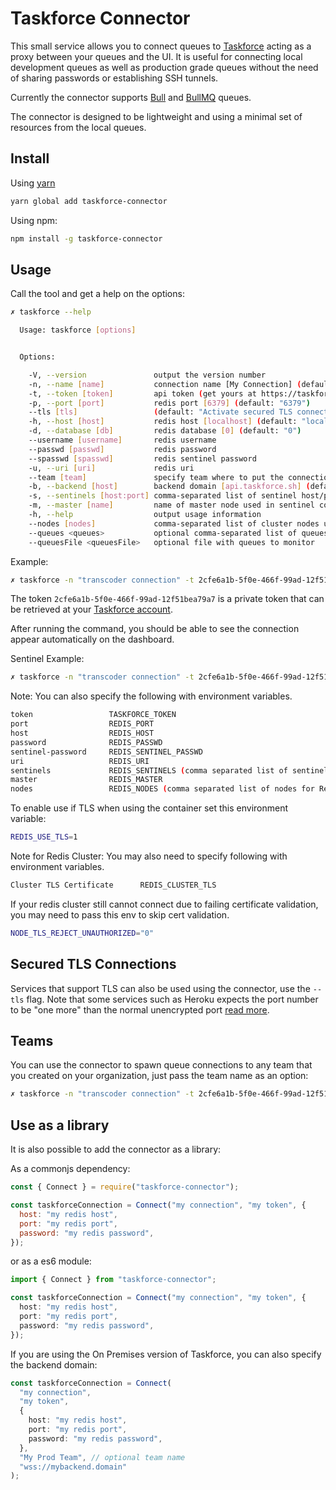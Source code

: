 # Taskforce Connector

This small service allows you to connect queues to [Taskforce](https://taskforce.sh) acting as a proxy between your queues and the UI. It is useful for connecting local development queues as well as production grade queues without the need of sharing passwords or establishing SSH tunnels.

Currently the connector supports [Bull](https://github.com/optimalbits/bull) and [BullMQ](https://github.com/taskforcesh/bullmq) queues.

The connector is designed to be lightweight and using a minimal set of resources from the local queues.

## Install

Using [yarn](https://yarnpkg.com)

```bash
yarn global add taskforce-connector

```

Using npm:

```bash
npm install -g taskforce-connector
```

## Usage

Call the tool and get a help on the options:

```bash
✗ taskforce --help

  Usage: taskforce [options]


  Options:

    -V, --version               output the version number
    -n, --name [name]           connection name [My Connection] (default: "My Connection")
    -t, --token [token]         api token (get yours at https://taskforce.sh)
    -p, --port [port]           redis port [6379] (default: "6379")
    --tls [tls]                 (default: "Activate secured TLS connection to Redis")
    -h, --host [host]           redis host [localhost] (default: "localhost")
    -d, --database [db]         redis database [0] (default: "0")
    --username [username]       redis username
    --passwd [passwd]           redis password
    --spasswd [spasswd]         redis sentinel password
    -u, --uri [uri]             redis uri
    --team [team]               specify team where to put the connection
    -b, --backend [host]        backend domain [api.taskforce.sh] (default: "wss://api.taskforce.sh")
    -s, --sentinels [host:port] comma-separated list of sentinel host/port pairs
    -m, --master [name]         name of master node used in sentinel configuration
    -h, --help                  output usage information
    --nodes [nodes]             comma-separated list of cluster nodes uris to connect to (Redis Cluster)
    --queues <queues>           optional comma-separated list of queues to monitor
    --queuesFile <queuesFile>   optional file with queues to monitor
```

Example:

```bash
✗ taskforce -n "transcoder connection" -t 2cfe6a1b-5f0e-466f-99ad-12f51bea79a7
```

The token `2cfe6a1b-5f0e-466f-99ad-12f51bea79a7` is a private token that can be retrieved at your [Taskforce account](https://taskforce.sh/account).

After running the command, you should be able to see the connection appear automatically on the dashboard.

Sentinel Example:

```bash
✗ taskforce -n "transcoder connection" -t 2cfe6a1b-5f0e-466f-99ad-12f51bea79a7 -s sentinel1.mydomain:6379,sentinel2.mydomain:6379 -m mymaster
```

Note: You can also specify the following with environment variables.

```bash
token                 TASKFORCE_TOKEN
port                  REDIS_PORT
host                  REDIS_HOST
password              REDIS_PASSWD
sentinel-password     REDIS_SENTINEL_PASSWD
uri                   REDIS_URI
sentinels             REDIS_SENTINELS (comma separated list of sentinels)
master                REDIS_MASTER
nodes                 REDIS_NODES (comma separated list of nodes for Redis Cluster)
```

To enable use if TLS when using the container set this environment variable:
```bash
REDIS_USE_TLS=1
```

Note for Redis Cluster: You may also need to specify following with environment variables.
```bash
Cluster TLS Certificate      REDIS_CLUSTER_TLS
```

If your redis cluster still cannot connect due to failing certificate validation, you may need to pass this env to skip cert validation.
```bash
NODE_TLS_REJECT_UNAUTHORIZED="0"
```

## Secured TLS Connections

Services that support TLS can also be used using the connector, use the `--tls` flag. Note that some services such as Heroku expects the port number to be "one more" than the normal unencrypted port [read more](https://devcenter.heroku.com/articles/securing-heroku-redis).

## Teams

You can use the connector to spawn queue connections to any team that you created on your organization, just pass the team name
as an option:

```bash
✗ taskforce -n "transcoder connection" -t 2cfe6a1b-5f0e-466f-99ad-12f51bea79a7 --team "my awesome team"

```

## Use as a library

It is also possible to add the connector as a library:

As a commonjs dependency:

```js
const { Connect } = require("taskforce-connector");

const taskforceConnection = Connect("my connection", "my token", {
  host: "my redis host",
  port: "my redis port",
  password: "my redis password",
});
```

or as a es6 module:

```ts
import { Connect } from "taskforce-connector";

const taskforceConnection = Connect("my connection", "my token", {
  host: "my redis host",
  port: "my redis port",
  password: "my redis password",
});
```

If you are using the On Premises version of Taskforce, you can also specify the backend domain:

```ts
const taskforceConnection = Connect(
  "my connection",
  "my token",
  {
    host: "my redis host",
    port: "my redis port",
    password: "my redis password",
  },
  "My Prod Team", // optional team name
  "wss://mybackend.domain"
);
```
